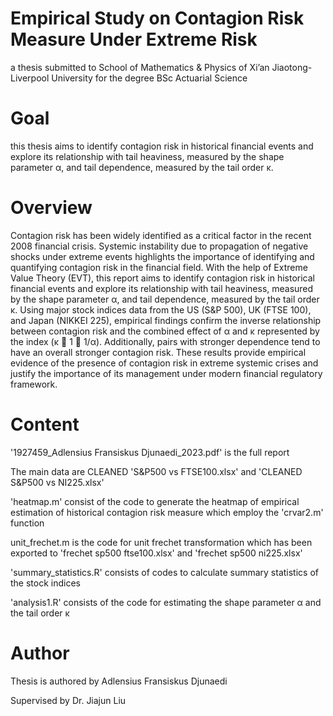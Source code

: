 # Empirical Study on Contagion Risk Measure Under Extreme Risk
a thesis submitted to School of Mathematics & Physics of Xi’an Jiaotong-Liverpool University for the degree BSc Actuarial Science

# Goal
this thesis aims to identify contagion risk in historical financial
events and explore its relationship with tail heaviness, measured by the shape parameter α, and
tail dependence, measured by the tail order κ.


# Overview
Contagion risk has been widely identified as a critical factor in the recent 2008 financial crisis.
Systemic instability due to propagation of negative shocks under extreme events highlights the
importance of identifying and quantifying contagion risk in the financial field. With the help of
Extreme Value Theory (EVT), this report aims to identify contagion risk in historical financial
events and explore its relationship with tail heaviness, measured by the shape parameter α, and
tail dependence, measured by the tail order κ. Using major stock indices data from the US
(S&P 500), UK (FTSE 100), and Japan (NIKKEI 225), empirical findings confirm the inverse
relationship between contagion risk and the combined effect of α and κ represented by the index
(κ 􀀀 1 􀀀 1/α). Additionally, pairs with stronger dependence tend to have an overall stronger
contagion risk. These results provide empirical evidence of the presence of contagion risk in
extreme systemic crises and justify the importance of its management under modern financial
regulatory framework.

# Content
'1927459_Adlensius Fransiskus Djunaedi_2023.pdf' is the full report

The main data are CLEANED 'S&P500 vs FTSE100.xlsx' and 'CLEANED S&P500 vs NI225.xlsx'

'heatmap.m' consist of the code to generate the heatmap of empirical estimation of historical contagion risk measure which employ the 'crvar2.m' function

unit_frechet.m is the code for unit frechet transformation which has been exported to 'frechet sp500 ftse100.xlsx' and 'frechet sp500 ni225.xlsx'

'summary_statistics.R' consists of codes to calculate summary statistics of the stock indices

'analysis1.R' consists of the code for estimating the shape parameter α and the tail order κ

# Author
Thesis is authored by Adlensius Fransiskus Djunaedi

Supervised by Dr. Jiajun Liu
